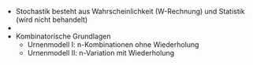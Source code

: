 - Stochastik besteht aus Wahrscheinlichkeit (W-Rechnung) und Statistik (wird nicht behandelt)
-
- Kombinatorische Grundlagen
	- Urnenmodell I: n-Kombinationen ohne Wiederholung
	- Urnenmodell II: n-Variation mit Wiederholung